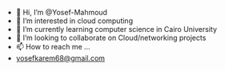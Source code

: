 - 👋 Hi, I’m @Yosef-Mahmoud
- 👀 I’m interested in cloud computing 
- 🌱 I’m currently learning computer science in Cairo University 
- 💞️ I’m looking to collaborate on Cloud/networking projects
- 📫 How to reach me ...
- yosefkarem68@gmail.com

<!---
Yosef-Mahmoud/Yosef-Mahmoud is a ✨ special ✨ repository because its `README.md` (this file) appears on your GitHub profile.
You can click the Preview link to take a look at your changes.
--->
